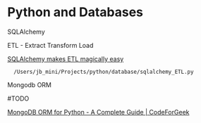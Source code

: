 # Python and Databases

SQLAlchemy

   ETL - Extract Transform Load

[SQLAlchemy makes ETL magically easy](https://medium.com/free-code-camp/sqlalchemy-makes-etl-magically-easy-ab2bd0df928)

      /Users/jb_mini/Projects/python/database/sqlalchemy_ETL.py

Mongodb ORM

\#TODO

[MongoDB ORM for Python - A Complete Guide | CodeForGeek](https://codeforgeek.com/mongodb-orm-for-python/)

